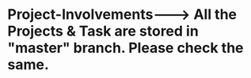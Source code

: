 # Project-Involvements---> **All the Projects & Task are stored in "master" branch. Please check the same.**
